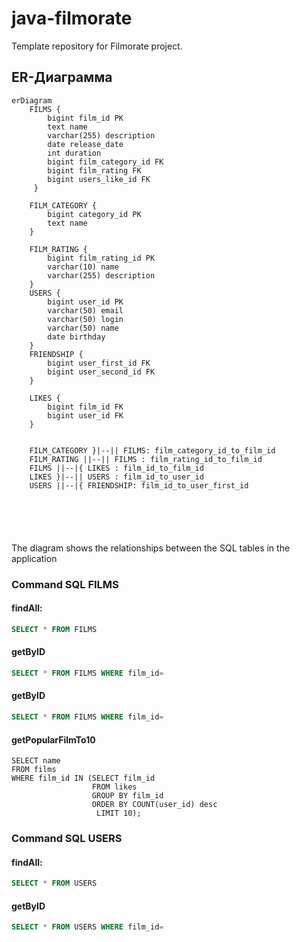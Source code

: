# java-filmorate
Template repository for Filmorate project.

## ER-Диаграмма
```mermaid
erDiagram
    FILMS {
        bigint film_id PK
        text name 
        varchar(255) description
        date release_date
        int duration
        bigint film_category_id FK
        bigint film_rating FK
        bigint users_like_id FK
     }

    FILM_CATEGORY {
        bigint category_id PK
        text name
    }
    
    FILM_RATING {
        bigint film_rating_id PK
        varchar(10) name
        varchar(255) description
    }
    USERS {
        bigint user_id PK
        varchar(50) email
        varchar(50) login
        varchar(50) name
        date birthday
    }
    FRIENDSHIP {
        bigint user_first_id FK
        bigint user_second_id FK
    }
    
    LIKES {
        bigint film_id FK
        bigint user_id FK
    }    
   

    FILM_CATEGORY }|--|| FILMS: film_category_id_to_film_id
    FILM_RATING ||--|| FILMS : film_rating_id_to_film_id
    FILMS ||--|{ LIKES : film_id_to_film_id
    LIKES }|--|| USERS : film_id_to_user_id
    USERS ||--|{ FRIENDSHIP: film_id_to_user_first_id
    
    

    
    
```
The diagram shows the relationships between the SQL tables in the application
### Command SQL FILMS
#### findAll: 
```sql
SELECT * FROM FILMS
```
#### getByID
```sql
SELECT * FROM FILMS WHERE film_id=
```
#### getByID
```sql
SELECT * FROM FILMS WHERE film_id=
```
#### getPopularFilmTo10
```sqlite-psql
SELECT name
FROM films
WHERE film_id IN (SELECT film_id
                  FROM likes
                  GROUP BY film_id
                  ORDER BY COUNT(user_id) desc
                   LIMIT 10);
```

### Command SQL USERS
#### findAll:
```sql
SELECT * FROM USERS
```
#### getByID
```sql
SELECT * FROM USERS WHERE film_id=
```